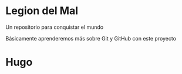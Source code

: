 # Legion del Mal
Un repositorio para conquistar el mundo

Básicamente aprenderemos más sobre Git y GitHub con este proyecto

# Hugo
